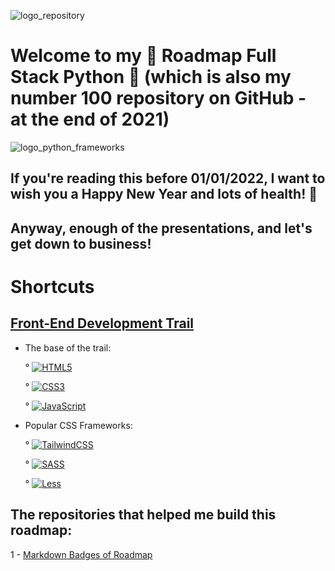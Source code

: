 ![logo_repository](https://www.thebusinessguardians.com/wp-content/uploads/2021/04/New-Project-2021-04-27T025532.634.jpg)

# Welcome to my 🌟 Roadmap Full Stack Python 🌟 (which is also my number 100 repository on GitHub - at the end of 2021)

![logo_python_frameworks](https://dreamclass.co.in/wp-content/uploads/2020/10/python-frameworks-250919.png)

## If you're reading this before 01/01/2022, I want to wish you a Happy New Year and lots of health! 🙏

## Anyway, enough of the presentations, and let's get down to business!

# Shortcuts

## [Front-End Development Trail](https://developer.mozilla.org/en-US/docs/Web)

  - The base of the trail:

    ° [![HTML5](https://img.shields.io/badge/html5-%23E34F26.svg?style=for-the-badge&logo=html5&logoColor=white)](https://developer.mozilla.org/en-US/docs/Web/HTML)

    ° [![CSS3](https://img.shields.io/badge/css3-%231572B6.svg?style=for-the-badge&logo=css3&logoColor=white)](https://developer.mozilla.org/en-US/docs/Web/CSS)

    ° [![JavaScript](https://img.shields.io/badge/javascript-%23323330.svg?style=for-the-badge&logo=javascript&logoColor=%23F7DF1E)](https://developer.mozilla.org/en-US/docs/Web/JavaScript)

  - Popular CSS Frameworks:

    ° [![TailwindCSS](https://img.shields.io/badge/tailwindcss-%2338B2AC.svg?style=for-the-badge&logo=tailwind-css&logoColor=white)](https://tailwindcss.com/docs/installation)

    ° [![SASS](https://img.shields.io/badge/SASS-hotpink.svg?style=for-the-badge&logo=SASS&logoColor=white)](https://sass-lang.com/guide)
    
    ° [![Less](https://img.shields.io/badge/less-2B4C80?style=for-the-badge&logo=less&logoColor=white)](https://lesscss.org/features/)

## The repositories that helped me build this roadmap:

1 - [Markdown Badges of Roadmap](https://github.com/Ileriayo/markdown-badges)
